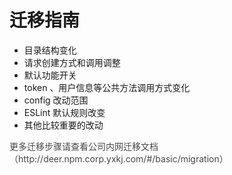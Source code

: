 # 迁移指南

* 目录结构变化
* 请求创建方式和调用调整
* 默认功能开关
* token 、用户信息等公共方法调用方式变化
* config 改动范围
* ESLint 默认规则改变
* 其他比较重要的改动

<div style="opacity: 0.8" class="mt-30px">
  更多迁移步骤请查看公司内网迁移文档（http://deer.npm.corp.yxkj.com/#/basic/migration）
</div>